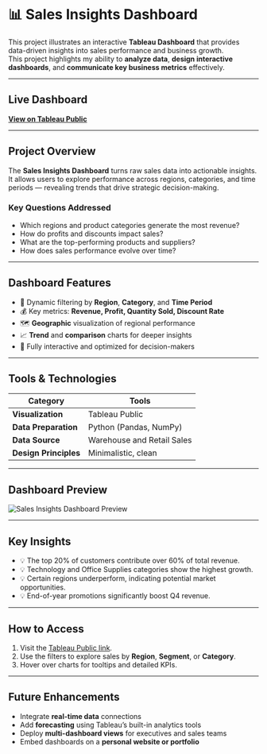 # 📊 Sales Insights Dashboard

This project illustrates an interactive **Tableau Dashboard** that provides data-driven insights into sales performance and business growth.  
This project highlights my ability to **analyze data**, **design interactive dashboards**, and **communicate key business metrics** effectively.

---

##  Live Dashboard

**[View on Tableau Public](https://public.tableau.com/app/profile/kostanca.kovaci/viz/SalesInsightsDashboard_17613996793180/SalesInsightsDashboard)**  

---

## Project Overview

The **Sales Insights Dashboard** turns raw sales data into actionable insights.  
It allows users to explore performance across regions, categories, and time periods — revealing trends that drive strategic decision-making.

### Key Questions Addressed
- Which regions and product categories generate the most revenue?
- How do profits and discounts impact sales?
- What are the top-performing products and suppliers?
- How does sales performance evolve over time?

---

## Dashboard Features

- 📅 Dynamic filtering by **Region**, **Category**, and **Time Period**  
- 💰 Key metrics: **Revenue, Profit, Quantity Sold, Discount Rate**  
- 🗺️ **Geographic** visualization of regional performance  
- 📈 **Trend** and **comparison** charts for deeper insights  
- 🧭 Fully interactive and optimized for decision-makers  

---

## Tools & Technologies

| Category | Tools |
|-----------|-------|
| **Visualization** | Tableau Public |
| **Data Preparation** | Python (Pandas, NumPy) |
| **Data Source** | Warehouse and Retail Sales |
| **Design Principles** | Minimalistic, clean |

---


## Dashboard Preview

![Sales Insights Dashboard Preview](assets/sales_insights_dashboard.png)  

---

## Key Insights

- 💡 The top 20% of customers contribute over 60% of total revenue.  
- 💡 Technology and Office Supplies categories show the highest growth.  
- 💡 Certain regions underperform, indicating potential market opportunities.  
- 💡 End-of-year promotions significantly boost Q4 revenue.

---

## How to Access

1. Visit the [Tableau Public link](https://public.tableau.com/app/profile/kostanca.kovaci/viz/SalesInsightsDashboard_17613996793180/SalesInsightsDashboard).  
2. Use the filters to explore sales by **Region**, **Segment**, or **Category**.  
3. Hover over charts for tooltips and detailed KPIs.  

---

## Future Enhancements

- Integrate **real-time data** connections 
- Add **forecasting** using Tableau’s built-in analytics tools  
- Deploy **multi-dashboard views** for executives and sales teams  
- Embed dashboards on a **personal website or portfolio**  
